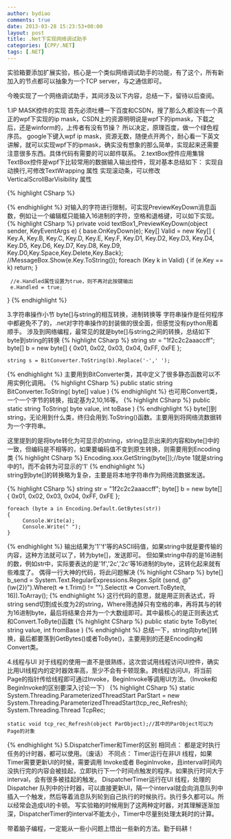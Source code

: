 ```yaml
---
author: bydiao
comments: true
date: 2013-03-28 15:23:53+00:00
layout: post
title: .Net下实现网络调试助手
categories: [CPP/.NET]
tags: [.NET]
---
```


实验箱要添加扩展实验，核心是一个类似网络调试助手的功能，有了这个，所有新加入的节点都可以抽象为一个TCP server，与之通信即可。

今晚实现了一个网络调试助手，其间涉及以下内容，总结一下，留待以后查阅。

1.IP MASK控件的实现
    首先必须吐槽一下百度和CSDN，搜了那么久都没有一个真正的wpf下实现的ip mask，CSDN上的资源明明说是wpf下的ipmask，下载之后，还是winform的，上传者有没有节操？
    所以决定，原理百度，做一个绿色程序员。
    google下键入wpf ip mask，资源无数，随便点开两个，耐心看一下英文讲解，就可以实现wpf下的ipmask，确实没有想象的那么简单，实现起来还需要注意很多东西。具体代码有需要的可以邮件联系。
2.textBox控件应用集锦
    TextBox控件是wpf下比较常用的数据输入输出控件，现对基本总结如下：
实现自动换行,可修改TextWrapping 属性
实现滚动条，可以修改VerticalScrollBarVisibility 属性

{% highlight CSharp %}
    <TextBox TextWrapping="Wrap" VerticalScrollBarVisibility="Auto" 
         Height="357" HorizontalAlignment="Left" Margin="265,20,0,0" 
         Name="textBox_rec" VerticalAlignment="Top" Width="459" Grid.Column="1" 
    />

{% endhighlight %}
对输入的字符进行限制，可实现PreviewKeyDown消息函数，例如让一个编辑框只能输入16进制的字符，空格和退格键，可以如下实现。
{% highlight CSharp %}
    private void textBox1_PreviewKeyDown(object sender, KeyEventArgs e) 
    {
        base.OnKeyDown(e);
        Key[] Valid = new Key[] { Key.A, Key.B, Key.C, Key.D, Key.E, Key.F,            Key.D1, Key.D2, Key.D3, 
                                      Key.D4, Key.D5, Key.D6, Key.D7, Key.D8, Key.D9, Key.D0,Key.Space,Key.Delete,Key.Back};
     //MessageBox.Show(e.Key.ToString());
     foreach (Key k in Valid)
     {
          if (e.Key == k)
              return;
     }

     //e.Handled属性设置为true，则不再对此按键输出
     e.Handled = true;  
}
{% endhighlight %}

3.字符串操作小节
  byte[]与string的相互转换，进制转换等
  字符串操作是任何程序中都避免不了的，.net对字符串操作的封装做的很全面，但感觉没有python用着顺手。
  涉及到网络编程，最常见的就是byte[]与string之间的转换，总结如下
byte到string的转换
{% highlight CSharp %}
    string str = "1f2c2c2aaaccff";
    byte[] b = new byte[] { 0x01, 0x02, 0x03, 0x04, 0xFF, 0xFE };

    string s = BitConverter.ToString(b).Replace('-',' ');
{% endhighlight %}
主要用到BitConverter类，其中定义了很多静态函数可以不用实例化调用。
{% highlight CSharp %}
    public static string BitConverter.ToString(
	    byte[] value
    )
{% endhighlight %}
也可用Convert类，一个一个字节的转换，指定基为2,10,16等。
{% highlight CSharp %}
    public static string ToString(
	    byte value,
	    int toBase
    )
{% endhighlight %}
byte[]到string，无论用到什么类，终归会用到.ToString()函数。主要用到将网络流数据转为一个字符串。

这里提到的是将byte转化为可显示的string，string显示出来的内容和byte[]中的一致，但编码是不相等的，如果要编码值不变到原生转换，则需要用到Encoding类
{% highlight CSharp %}
    Encoding.xxx.GetString(byte[]);//byte 1就是string中的1，而不会转为可显示的'1'
{% endhighlight %}    
string到byte[]的转换略为复杂，主要是将本地字符串作为网络流数据发送。

{% highlight CSharp %}
    string str = "1f2c2c2aaaccff";
    byte[] b = new byte[] { 0x01, 0x02, 0x03, 0x04, 0xFF, 0xFE };

    foreach (byte a in Encoding.Default.GetBytes(str))
    {
         Console.Write(a);
         Console.Write(" ");
    }
{% endhighlight %}
输出结果为'1''f'等的ASCII码值，如果string中就是要传输的内容，这种方法就可以了，转为byte[]，发送即可。
但如果string中存的是16进制的数，例如str中，实际要表达的是'1f','2c','2c'等16进制的byte，这转化起来就有些难度了。
偶得一行大神的代码，将此问题解决
{% highlight CSharp %}
    byte[] b_send = System.Text.RegularExpressions.Regex.Split
                        (send, @"(\w{2})").Where(t => t.Trim() != "").Select(t => Convert.ToByte(t, 16)).ToArray();
{% endhighlight %}
这行代码的意思，就是用正则表达式，将string send切割成长度为2的string，Where筛选掉只有空格的串，再将其与的转为16进制byte，最后将结果合并为一个大数组即可。其中最核心的是正则表达式和Convert.ToByte()函数
{% highlight CSharp %}
    public static byte ToByte(
	    string value,
	    int fromBase
    )
{% endhighlight %}
总结一下，string向byte[]转换，最后都要落到GetBytes()或者ToByte()，主要用到的还是Encoding和Convert类。

4.线程与UI
对于线程的使用一直不是很熟练，这次尝试用线程访问UI控件，确实比用UI线程内的定时器效率高，至少不会有卡顿现象。跨线程访问UI，将当前Page的指针传给线程即可通过Invoke，BeginInvoke等调用UI方法。（Invoke和BeginInvoke的区别要深入讨论一下）
{% highlight CSharp %}
    static System.Threading.ParameterizedThreadStart ParStart = new                System.Threading.ParameterizedThreadStart(tcp_rec_Refresh);
    System.Threading.Thread TcpRec;

    static void tcp_rec_Refresh(object ParObject);//其中的ParObject可以为Page的对象
{% endhighlight %}
5.DispatcherTimer和Timer的区别
相同点：
都是定时执行任务的计时器，都可以使用。（废话）
不同点：
Timer运行在非UI 线程，如果Timer需要更新UI的时候，需要调用 Invoke或者 BeginInvoke，且interval时间内没执行完的内容会被挂起，立即执行下一个时间点触发的程序。如果执行时间大于interval，会有很多被挂起的触发。
DispatcherTimer运行在UI 线程，处理的 Dispatcher 队列中的计时器，可以直接更新UI，隔一个interval就会向消息队列中插入一个触发，然后等着消息队列轮到自己执行的时候执行。执行多久都可以。所以经常会造成UI的卡顿。
写实验箱的时候用到了这两种定时器，对其理解逐渐加深，DispatcherTimer的interval不能太小，Timer中尽量别处理太耗时的计算。

带着脑子编程，一定能从一些小问题上悟出一些新的方法。勤于码耕！
